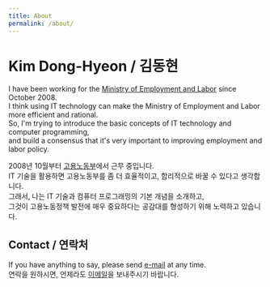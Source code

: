 ```yaml
---
title: About
permalink: /about/
---
```


# Kim Dong-Hyeon / 김동현

I have been working for the [Ministry of Employment and Labor](https://moel.go.kr/) since October 2008.   
I think using IT technology can make the Ministry of Employment and Labor more efficient and rational.   
So, I'm trying to introduce the basic concepts of IT technology and computer programming,   
and build a consensus that it's very important to improving employment and labor policy.   
   
2008년 10월부터 [고용노동부](https://moel.go.kr/)에서 근무 중입니다.   
IT 기술을 활용하면 고용노동부를 좀 더 효율적이고, 합리적으로 바꿀 수 있다고 생각합니다.   
그래서, 나는 IT 기술과 컴퓨터 프로그래밍의 기본 개념을 소개하고,   
그것이 고용노동정책 발전에 매우 중요하다는 공감대를 형성하기 위해 노력하고 있습니다.   

## Contact / 연락처

If you have anything to say, please send [e-mail](mailto:labor.barkle@gmail.com) at any time.   
연락을 원하시면, 언제라도 [이메일](mailto:labor.barkle@gmail.com)을 보내주시기 바랍니다.

